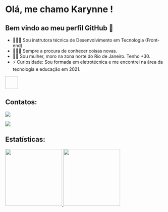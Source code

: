 # Olá, me chamo Karynne ! 
## Bem vindo ao meu perfil GitHub 👋

- 👩🏽‍🚀 Sou instrutora técnica de Desenvolvimento em Tecnologia (Front-end)
- 👩🏽‍💻 Sempre a procura de conhecer coisas novas.
- 🙆🏽 Sou mulher, moro na zona norte do Rio de Janeiro. Tenho +30. 
- ⚡ Curiosidade: Sou formada em eletrotécnica e me encontrei na área da tecnologia e educação em 2021. 

<img src=" " width="40" height="40"/>


## Contatos:

<div>

<a href="https://instagram.com/seu-usuário-instagram-aqui" target="_blank"><img src="https://img.shields.io/badge/-Instagram-%23E4405F?style=for-the-badge&logo=instagram&logoColor=white" target="_blank"></a>

<a href="https://www.instagram.com/munizkary/" target="_blank"><img src="https://img.shields.io/badge/-LinkedIn-%230077B5?style=for-the-badge&logo=linkedin&logoColor=white" target="_blank"></a>   
</div>

## Estatísticas:

<div>
<a href="https://github.com/seu-usuário-aqui">
<img height="180em" src="https://github-readme-stats.vercel.app/api/top-langs/?username=seu-usuário-aqui&layout=compact&langs_count=7&theme=dracula"/>
<img height="180em" src="https://github-readme-stats.vercel.app/api?username=seu-usuário-aqui&show_icons=true&theme=dracula&include_all_commits=true&count_private=true"/>
</div>
